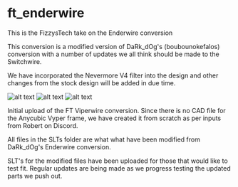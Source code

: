 # ft_enderwire
This is the FizzysTech take on the Enderwire conversion

This conversion is a modified version of DaRk_dOg's (boubounokefalos) conversion with a number of updates we all think should be made to the Switchwire.

We have incorporated the Nevermore V4 filter into the design and other changes from the stock design will be added in due time.

![alt text](https://github.com/fizzystech/ft_enderwire/blob/main/images/Promo%20Pic%211.png)
![alt text](https://github.com/fizzystech/ft_enderwire/blob/main/images/Promo%20Pic%212.png)
![alt text](https://github.com/fizzystech/ft_enderwire/blob/main/images/Promo%20Pic%2010.png)

Initial upload of the FT Viperwire conversion. Since there is no CAD file for the Anycubic Vyper frame, we have created it from scratch as per inputs from Robert on Discord.

All files in the SLTs folder are what what have been modified from DaRk_dOg's Enderwire conversion.

SLT's for the modified files have been uploaded for those that would like to test fit. Regular updates are being made as we progress testing the updated parts we push out.

